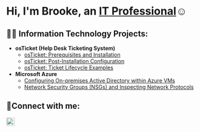 <h1>Hi, I'm Brooke, an <a href="https://"www.linkedin.com/in/brooke-jacob-2b6b3392">IT Professional</a>☺</h1>

<h2>👨‍💻 Information Technology Projects:</h2>

- <b>osTicket (Help Desk Ticketing System)</b>
  - [osTicket: Prerequisites and Installation](https://github.com/brookejacob/osticket-prereqs)
  - [osTicket: Post-Installation Configuration](https://github.com/brookejacob/post-install-config)
  - [osTicket: Ticket Lifecycle Examples](https://github.com/brookejacob/ticket-lifecycle)
- <b>Microsoft Azure</b>
  - [Configuring On-premises Active Directory within Azure VMs](https://github.com/joshmadakorcc/configure-ad)
  - [Network Security Groups (NSGs) and Inspecting Network Protocols](https://github.com/joshmadakorcc/azure-network-protocols)

<h2>🤳Connect with me:</h2>

[<img align="center" alt="Brooke | LinkedIn" width="22px" src="www.linkedin.com/in/brooke-jacob-2b6b3392"/>][linkedin]

[linkedin]: https://linkedin.com/in/brooke-jacob-2b6b3392
